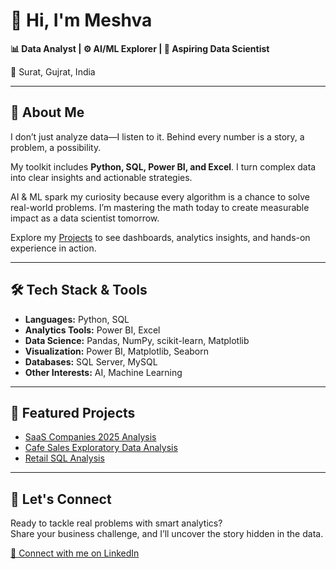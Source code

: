 # 👋 Hi, I'm Meshva

**📊 Data Analyst | ⚙️ AI/ML Explorer | 🚀 Aspiring Data Scientist**

📍 Surat, Gujrat, India 

---

## 📝 About Me

I don’t just analyze data—I listen to it. Behind every number is a story, a problem, a possibility.

My toolkit includes **Python, SQL, Power BI, and Excel**. I turn complex data into clear insights and actionable strategies.

AI & ML spark my curiosity because every algorithm is a chance to solve real-world problems. I’m mastering the math today to create measurable impact as a data scientist tomorrow.

Explore my [Projects](https://github.com/meshvaapatel?tab=repositories) to see dashboards, analytics insights, and hands-on experience in action.

---

## 🛠️ Tech Stack & Tools

- **Languages:** Python, SQL
- **Analytics Tools:** Power BI, Excel
- **Data Science:** Pandas, NumPy, scikit-learn, Matplotlib
- **Visualization:** Power BI, Matplotlib, Seaborn
- **Databases:** SQL Server, MySQL
- **Other Interests:** AI, Machine Learning

---

## 📂 Featured Projects

- [SaaS Companies 2025 Analysis](https://github.com/Meshva7/saas-companies-2025-analysis)
- [Cafe Sales Exploratory Data Analysis](https://github.com/Meshva7/cafe-sales-exploratory-data-analysis)
- [Retail SQL Analysis](https://github.com/Meshva7/retail-sql-analysis)

---

## 🤝 Let's Connect

Ready to tackle real problems with smart analytics?  
Share your business challenge, and I’ll uncover the story hidden in the data.

[🔗 Connect with me on LinkedIn](https://www.linkedin.com/in/meshvaapatel/)
